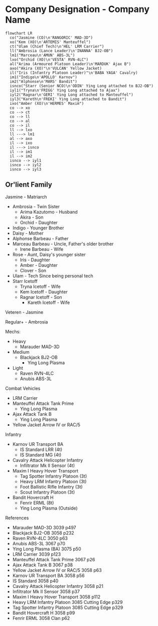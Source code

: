 # Company Designation - Company Name

```mermaid
flowchart LR
  co("Jasmine (CO)\n'RANGORIC' MAD-3D")
  xo("Kem (XO)\n'ARTEMIS' Manteuffel")
  ct("Ulam (Chief Tech)\n'HEL' LRM Carrier")
  ll("Ambrosia (Lance Leader)\n'INANNA' BJ2-OB")
  lm1("Marceau\n'AMUN' ABS-3L")
  lxo("Orchid (XO)\n'VESTA' RVN-4LC")
  al("Arima (Armoured Platoon Leader)\n'MARDUK' Ajax B")
  axo("Akira (XO)"\n'VULCAN' Yellow Jacket)
  il("Iris (Infantry Platoon Leader)"\n'BABA YAGA' Cavalry)
  im1("Indigo\n'APOLLO' Karnov")
  im2("Alphonse\n'MARS' Bandit")
  isnco("Starr (Senior NCO)\n'ODIN' Ying Long attached to BJ2-OB")
  iyl1("Tryna\n'FRIGG' Ying Long attached to Ajax")
  iyl2("Ragnar\n'GERI' Ying Long attached to Manteuffel")
  iyl3("Kareth\n'FREKI' Ying Long attached to Bandit")
  ixo("Amber (XO)\n'HERMES' Maxim")
  co --> xo
  co --> ct
  co --> ll
  co --> al
  co --> il
  ll --> lxo
  ll ---> lm1
  al --> axo
  il --> ixo
  il ---> isnco
  il --> im1
  il --> im2
  isnco --> iyl1
  isnco --> iyl2
  isnco --> iyl3
```

## Or'lient Family

Jasmine - Matriarch

- Ambrosia - Twin Sister
  - Arima Kazutomo - Husband
  - Akira - Son
  - Orchid - Daughter
- Indigo - Younger Brother
- Daisy - Mother
- Alphonse Barbeau - Father
- Marceau Barbeau - Uncle, Father's older brother
  - Irene Barbeau - Wife
- Rose - Aunt, Daisy's younger sister
  - Iris - Daughter
  - Amber - Daughter
  - Clover - Son
- Ulam - Tech Since being personal tech
- Starr Icetoff
  - Tryna Icetoff - Wife
  - Kem Icetoff - Daughter
  - Ragnar Icetoff - Son
    - Kareth Icetoff - Wife

Veteren - Jasmine

Regular+ - Ambrosia

Mechs:

- Heavy
  - Marauder MAD-3D
- Medium
  - Blackjack BJ2-OB
    - Ying Long Plasma
- Light
  - Raven RVN-4LC
  - Anubis ABS-3L

Combat Vehicles

- LRM Carrier
- Manteuffel Attack Tank Prime
  - Ying Long Plasma
- Ajax Attack Tank B
  - Ying Long Plasma
- Yellow Jacket Arrow IV or RAC/5

Infantry

- Karnov UR Transport BA
  - IS Standard LRR (4t)
  - IS Standard MG (4t)
- Cavalry Attack Helicopter Infantry
  - Infiltrator Mk II Sensor (4t)
- Maxim I Heavy Hover Transport
  - Tag Spotter Infantry Platoon (3t)
  - Heavy LRM Infantry Platoon (3t)
  - Foot Ballistic Rifle Infantry (3t)
  - Scout Infantry Platoon (3t)
- Bandit Hovercraft H
  - Fenrir ERML (8t)
  - Ying Long Plasma (Outside)

References

- Marauder MAD-3D 3039 p497
- Blackjack BJ2-OB 3058 p232
- Raven RVN-4LC 3050 p63
- Anubis ABS-3L 3067 p70
- Ying Long Plasma (BA) 3075 p50
- LRM Carrier 3039 p123
- Manteuffel Attack Tank Prime 3067 p26
- Ajax Attack Tank B 3067 p38
- Yellow Jacket Arrow IV or RAC/5 3058 p63
- Karnov UR Transport BA 3058 p56
- IS Standard 3058 p40
- Cavalry Attack Helicopter Infantry 3058 p21
- Infiltrator Mk II Sensor 3058 p37
- Maxim I Heavy Hover Transport 3058 p112
- Heavy LRM Infantry Platoon 3085 Cutting Edge p329
- Tag Spotter Infantry Platoon 3085 Cutting Edge p329
- Bandit Hovercraft H 3058 p99
- Fenrir ERML 3058 Clan p62
